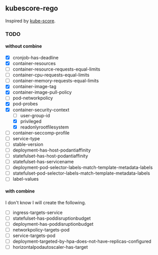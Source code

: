 ## kubescore-rego

Inspired by [kube-score](https://github.com/zegl/kube-score).

### TODO

#### without combine

- [x] cronjob-has-deadline
- [x] container-resources
- [ ] container-resource-requests-equal-limits
- [ ] container-cpu-requests-equal-limits
- [ ] container-memory-requests-equal-limits
- [x] container-image-tag
- [x] container-image-pull-policy
- [ ] pod-networkpolicy
- [x] pod-probes
- [x] container-security-context
  - [ ] user-group-id
  - [x] privileged
  - [x] readonlyrootfilesystem
- [ ] container-seccomp-profile
- [ ] service-type
- [ ] stable-version
- [ ] deployment-has-host-podantiaffinity
- [ ] statefulset-has-host-podantiaffinity
- [ ] statefulset-has-servicename
- [ ] deployment-pod-selector-labels-match-template-metadata-labels
- [ ] statefulset-pod-selector-labels-match-template-metadata-labels
- [ ] label-values

#### with combine

I don't know I will create the following.

- [ ] ingress-targets-service
- [ ] statefulset-has-poddisruptionbudget
- [ ] deployment-has-poddisruptionbudget
- [ ] networkpolicy-targets-pod
- [ ] service-targets-pod
- [ ] deployment-targeted-by-hpa-does-not-have-replicas-configured
- [ ] horizontalpodautoscaler-has-target
